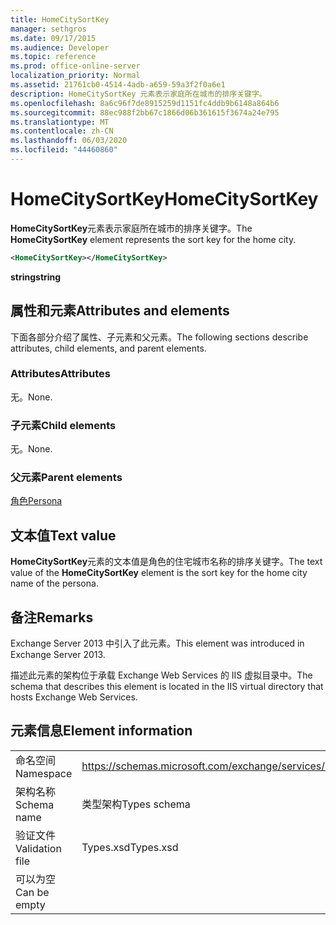 ```yaml
---
title: HomeCitySortKey
manager: sethgros
ms.date: 09/17/2015
ms.audience: Developer
ms.topic: reference
ms.prod: office-online-server
localization_priority: Normal
ms.assetid: 21761cb0-4514-4adb-a659-59a3f2f0a6e1
description: HomeCitySortKey 元素表示家庭所在城市的排序关键字。
ms.openlocfilehash: 8a6c96f7de8915259d1151fc4ddb9b6148a864b6
ms.sourcegitcommit: 88ec988f2bb67c1866d06b361615f3674a24e795
ms.translationtype: MT
ms.contentlocale: zh-CN
ms.lasthandoff: 06/03/2020
ms.locfileid: "44460860"
---
```

# <a name="homecitysortkey"></a><span data-ttu-id="35977-103">HomeCitySortKey</span><span class="sxs-lookup"><span data-stu-id="35977-103">HomeCitySortKey</span></span>

<span data-ttu-id="35977-104">**HomeCitySortKey**元素表示家庭所在城市的排序关键字。</span><span class="sxs-lookup"><span data-stu-id="35977-104">The **HomeCitySortKey** element represents the sort key for the home city.</span></span> 
  
```XML
<HomeCitySortKey></HomeCitySortKey>
```

 <span data-ttu-id="35977-105">**string**</span><span class="sxs-lookup"><span data-stu-id="35977-105">**string**</span></span>
## <a name="attributes-and-elements"></a><span data-ttu-id="35977-106">属性和元素</span><span class="sxs-lookup"><span data-stu-id="35977-106">Attributes and elements</span></span>

<span data-ttu-id="35977-107">下面各部分介绍了属性、子元素和父元素。</span><span class="sxs-lookup"><span data-stu-id="35977-107">The following sections describe attributes, child elements, and parent elements.</span></span>
  
### <a name="attributes"></a><span data-ttu-id="35977-108">Attributes</span><span class="sxs-lookup"><span data-stu-id="35977-108">Attributes</span></span>

<span data-ttu-id="35977-109">无。</span><span class="sxs-lookup"><span data-stu-id="35977-109">None.</span></span>
  
### <a name="child-elements"></a><span data-ttu-id="35977-110">子元素</span><span class="sxs-lookup"><span data-stu-id="35977-110">Child elements</span></span>

<span data-ttu-id="35977-111">无。</span><span class="sxs-lookup"><span data-stu-id="35977-111">None.</span></span>
  
### <a name="parent-elements"></a><span data-ttu-id="35977-112">父元素</span><span class="sxs-lookup"><span data-stu-id="35977-112">Parent elements</span></span>

[<span data-ttu-id="35977-113">角色</span><span class="sxs-lookup"><span data-stu-id="35977-113">Persona</span></span>](persona.md)
  
## <a name="text-value"></a><span data-ttu-id="35977-114">文本值</span><span class="sxs-lookup"><span data-stu-id="35977-114">Text value</span></span>

<span data-ttu-id="35977-115">**HomeCitySortKey**元素的文本值是角色的住宅城市名称的排序关键字。</span><span class="sxs-lookup"><span data-stu-id="35977-115">The text value of the **HomeCitySortKey** element is the sort key for the home city name of the persona.</span></span> 
  
## <a name="remarks"></a><span data-ttu-id="35977-116">备注</span><span class="sxs-lookup"><span data-stu-id="35977-116">Remarks</span></span>

<span data-ttu-id="35977-117">Exchange Server 2013 中引入了此元素。</span><span class="sxs-lookup"><span data-stu-id="35977-117">This element was introduced in Exchange Server 2013.</span></span>
  
<span data-ttu-id="35977-118">描述此元素的架构位于承载 Exchange Web Services 的 IIS 虚拟目录中。</span><span class="sxs-lookup"><span data-stu-id="35977-118">The schema that describes this element is located in the IIS virtual directory that hosts Exchange Web Services.</span></span>
  
## <a name="element-information"></a><span data-ttu-id="35977-119">元素信息</span><span class="sxs-lookup"><span data-stu-id="35977-119">Element information</span></span>

|||
|:-----|:-----|
|<span data-ttu-id="35977-120">命名空间</span><span class="sxs-lookup"><span data-stu-id="35977-120">Namespace</span></span>  <br/> |https://schemas.microsoft.com/exchange/services/2006/types  <br/> |
|<span data-ttu-id="35977-121">架构名称</span><span class="sxs-lookup"><span data-stu-id="35977-121">Schema name</span></span>  <br/> |<span data-ttu-id="35977-122">类型架构</span><span class="sxs-lookup"><span data-stu-id="35977-122">Types schema</span></span>  <br/> |
|<span data-ttu-id="35977-123">验证文件</span><span class="sxs-lookup"><span data-stu-id="35977-123">Validation file</span></span>  <br/> |<span data-ttu-id="35977-124">Types.xsd</span><span class="sxs-lookup"><span data-stu-id="35977-124">Types.xsd</span></span>  <br/> |
|<span data-ttu-id="35977-125">可以为空</span><span class="sxs-lookup"><span data-stu-id="35977-125">Can be empty</span></span>  <br/> ||
   

